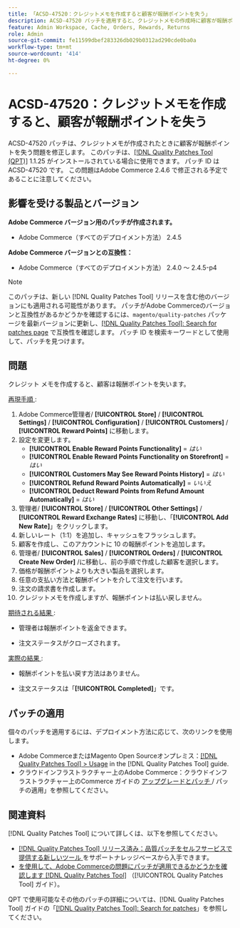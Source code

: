 ```yaml
---
title: 「ACSD-47520：クレジットメモを作成すると顧客が報酬ポイントを失う」
description: ACSD-47520 パッチを適用すると、クレジットメモの作成時に顧客が報酬ポイントを失うAdobe Commerceの問題を修正できます。
feature: Admin Workspace, Cache, Orders, Rewards, Returns
role: Admin
source-git-commit: fe11599dbef283326db029b0312ad290cde0ba0a
workflow-type: tm+mt
source-wordcount: '414'
ht-degree: 0%

---
```


# ACSD-47520：クレジットメモを作成すると、顧客が報酬ポイントを失う

ACSD-47520 パッチは、クレジットメモが作成されたときに顧客が報酬ポイントを失う問題を修正します。 このパッチは、[[!DNL Quality Patches Tool (QPT)]](https://experienceleague.adobe.com/en/docs/commerce-knowledge-base/kb/announcements/commerce-announcements/magento-quality-patches-released-new-tool-to-self-serve-quality-patches) 1.1.25 がインストールされている場合に使用できます。 パッチ ID は ACSD-47520 です。 この問題はAdobe Commerce 2.4.6 で修正される予定であることに注意してください。

## 影響を受ける製品とバージョン

**Adobe Commerce バージョン用のパッチが作成されます。**
* Adobe Commerce（すべてのデプロイメント方法） 2.4.5

**Adobe Commerce バージョンとの互換性：**
* Adobe Commerce（すべてのデプロイメント方法） 2.4.0 ～ 2.4.5-p4

>[!NOTE]
>
>このパッチは、新しい [!DNL Quality Patches Tool] リリースを含む他のバージョンにも適用される可能性があります。 パッチがAdobe Commerceのバージョンと互換性があるかどうかを確認するには、`magento/quality-patches` パッケージを最新バージョンに更新し、[[!DNL Quality Patches Tool]: Search for patches page](https://experienceleague.adobe.com/tools/commerce-quality-patches/index.html) で互換性を確認します。 パッチ ID を検索キーワードとして使用して、パッチを見つけます。

## 問題

クレジット メモを作成すると、顧客は報酬ポイントを失います。

<u> 再現手順 </u>:

1. Adobe Commerce管理者/ **[!UICONTROL Store]** / **[!UICONTROL Settings]** / **[!UICONTROL Configuration]** / **[!UICONTROL Customers]** / **[!UICONTROL Reward Points]** に移動します。
1. 設定を変更します。
   * **[!UICONTROL Enable Reward Points Functionality]** = _はい_
   * **[!UICONTROL Enable Reward Points Functionality on Storefront]** = _はい_
   * **[!UICONTROL Customers May See Reward Points History]** = _はい_
   * **[!UICONTROL Refund Reward Points Automatically]** = _いいえ_
   * **[!UICONTROL Deduct Reward Points from Refund Amount Automatically]** = _はい_
1. 管理者/ **[!UICONTROL Store]** / **[!UICONTROL Other Settings]** / **[!UICONTROL Reward Exchange Rates]** に移動し、「**[!UICONTROL Add New Rate]**」をクリックします。
1. 新しいレート（1:1）を追加し、キャッシュをフラッシュします。
1. 顧客を作成し、このアカウントに 10 の報酬ポイントを追加します。
1. 管理者/ **[!UICONTROL Sales]** / **[!UICONTROL Orders]** / **[!UICONTROL Create New Order]** /に移動し、前の手順で作成した顧客を選択します。
1. 価格が報酬ポイントよりも大きい製品を選択します。
1. 任意の支払い方法と報酬ポイントを介して注文を行います。
1. 注文の請求書を作成します。
1. クレジットメモを作成しますが、報酬ポイントは払い戻しません。

<u> 期待される結果 </u>:

* 管理者は報酬ポイントを返金できます。

* 注文ステータスがクローズされます。

<u> 実際の結果 </u>:

* 報酬ポイントを払い戻す方法はありません。

* 注文ステータスは「**[!UICONTROL Completed]**」です。

## パッチの適用

個々のパッチを適用するには、デプロイメント方法に応じて、次のリンクを使用します。

* Adobe CommerceまたはMagento Open Sourceオンプレミス：[[!DNL Quality Patches Tool] > Usage](/help/tools/quality-patches-tool/usage.md) in the [!DNL Quality Patches Tool] guide.
* クラウドインフラストラクチャー上のAdobe Commerce：クラウドインフラストラクチャー上のCommerce ガイドの [ アップグレードとパッチ ](https://experienceleague.adobe.com/docs/commerce-cloud-service/user-guide/develop/upgrade/apply-patches.html)/ パッチの適用」を参照してください。

## 関連資料

[!DNL Quality Patches Tool] について詳しくは、以下を参照してください。

* [[!DNL Quality Patches Tool]  リリース済み：品質パッチをセルフサービスで提供する新しいツール ](https://experienceleague.adobe.com/en/docs/commerce-knowledge-base/kb/announcements/commerce-announcements/magento-quality-patches-released-new-tool-to-self-serve-quality-patches) をサポートナレッジベースから入手できます。
* [ を使用して、Adobe Commerceの問題にパッチが適用できるかどうかを確認します  [!DNL Quality Patches Tool]](/help/tools/quality-patches-tool/patches-available-in-qpt/check-patch-for-magento-issue-with-magento-quality-patches.md) （[!UICONTROL Quality Patches Tool] ガイド）。


QPT で使用可能なその他のパッチの詳細については、[!DNL Quality Patches Tool] ガイドの「[[!DNL Quality Patches Tool]: Search for patches](https://experienceleague.adobe.com/tools/commerce-quality-patches/index.html)」を参照してください。
